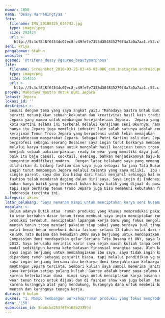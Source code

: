 ```yaml
---
nomor: 1050
nama: 'Dessy Harnaningtyas '
foto:
  filename: IMG_20180325_034742.jpg
  type: image/jpeg
  size: 292424
  url: >-
    http://5c4cf848f6454dc02ec8-c49fe7e7355d384845270f4a7a0a7aa1.r53.cf2.rackcdn.com/cf26d9d5-9f97-4512-850e-7a72632da779/IMG_20180325_034742.jpg
seni: kriya
pengalaman: 6tahun
website: ''
sosmed: '@trifena_dessy @gauree_beautymorphosa'
file:
  filename: Screenshot_2018-03-25-03-46-03-086_com.instagram.android.png
  type: image/png
  size: 554355
  url: >-
    http://5c4cf848f6454dc02ec8-c49fe7e7355d384845270f4a7a0a7aa1.r53.cf2.rackcdn.com/b06d4fc8-1d3a-4692-a4c6-67837b8029e8/Screenshot_2018-03-25-03-46-03-086_com.instagram.android.png
proyek: Mahadaya Wastra Untuk Bumi Jepara
lokasi: Jepara
lokasi_id: ''
deskripsi: >-
  Sesuai dengan tema yang saya angkat yaitu "Mahadaya Sastra Untuk Bumi Jepara"
  berarti menunjukkan sebuah kekuatan dan kreativitas hasil kain tradisional
  Jepara yang mampu untuk membangun kesejahteraan Jepara.  Jepara yang merupakan
  kota Kartini selama ini terkenal melalui kerajinan seni Ukurnya, namun tidak
  hanya itu Jepara juga memiliki industri lain salah satunya adalah central
  kerajinan Tenun Troso Jepara yang berpotensi untuk lebih memajukan
  kesejahteraan masyarakat Jepara. Sebagai Putri Kartini asli dari Jepara yang
  berprofesi sebagai seorang Desainer saya ingin turut berkarya membangun Jepara
  melalui karya tangan saya untuk mengolah hasil kerajinan tenun troso ini
  menjadi sebuah pakaian-pakaian ready to wear yang memiliki daya jual tinggi
  baik itu baju casual, cocktail, evening, bahkan menjadikannya baju-baju
  pengantin modifikasi modern.  Dengan latar belakang saya yang memang
  dilahirkan di bidang fashion dan saya juga sebagai Sarjana Tata Busana, saya
  ingin turut membangun Jepara melalui talenta yang saya miliki.  Ibu seorang
  single parent, saya dan ibu hidup dari hasil menjahit sehingga hal mengenai
  fashion telah mendarah daging dalam diri saya. Saya ingin di Indonesia ini
  bukan hanya batik yang terkenal bukan hanya batik yang dijual di pasaran luas
  tapi saya berharap tenun Troso Jepara juga bisa memenuhi kebutuhan fashion di
  Indonesia tercinta ini. 
kategori: akses
latar_belakang: "Saya menanam mimpi untuk menciptakan karya seni busana menggunakan tenun troso Jepara ini sejak pertama kali saya memenangkan lomba fashion design membuat busana kerja dari Bahan tenun Troso Jepara, bertepatan pada hari diresmikan nya Troso sebagai kain khas Jepara.  Saat itu saya masih duduk di bangku SMK yang memang sudah mengambil bidang Tata Busana. Sejak saat itu saya bermimpi suatu hari nanti saya akan berkarya membesarkan nama Jepara melalui karya saya yaitu menjadikan Tenun Troso menjadi busana yang indah yang berdaya jual tinggi.  Telah banyak prestasi di bidang fashion yang saya kumpulkan demi mendapatkan bekal untuk mewujudkan mimpi saya. Saya memang ingin fokus memproduksi busana yg berbahan dasar Tenun Troso.  Melihat masyarakat Jepara sendiri belum banyak yg fokus memproduksi Tenun Troso menjadi produk siap pakai, kebanyakan tenun troso dikenal dan dijual dalam bentuk bahan mentah/masih kain belum siap pakai, oleh karena itu saya ingin turut ambil bagian untuk menjadikannya produk siap pakai melalui workshop yang saya kelola. Produk ini akan dijual baik secara online maupun offline dan juga akan diperkenalkan melalui fashion show setiap kali ada event show di kota manapun itu agar hasil rancangan saya ini semakin dikenal luas maka semakin besar juga nama Tenun Troso Jepara. \r\n"
masalah: >-
  Belum adanya Butik atau  rumah produksi yang khusus memproduksi pakaian ready
  to wear berbahan dasar tenun troso membuat saya ingin menciptakan rumah
  produksi tersebut, menciptakan lapangan kerja baru yang fokus mengolah bahan
  mentah tenun troso menjadi pakaian siap pakai yang berdaya jual tinggi.  Saya
  mulai benar-benar menekuni dunia fashion selama 13 tahun mulai dari saya masuk
  ke SMK Tata Busana dan kemudian 2008 saya berjuang untuk mendapatkan beasiswa
  Compassion demi mendapatkan gelar Sarjana Tata Busana di UNY, saya lulus tahun
  2012. Saya berusaha merintis karir saya sejak masih kuliah tanpa berbekal
  modal sedikitpun karena keterbatasan finansial orangtua saya. Oleh karena itu
  saya ingin berjuang untuk membahagiakan ibu saya, saya tidak ingin kami
  dipandang remeh sebagai penjahit biasa, tapi melalui pendidikan yg saya tempuh
  saya ingin berjuang bersama ibu berkarya demi kesejahteraan keluarga juga demi
  membangun Jepara tercinta. Sembari kuliah saya sambil menerima jahitan yang
  saya kerjakan setiap pulang kuliah. Gauree adalah brand saya selama 6th, namun
  karena keterbatasan dana  mimpi saya untuk menciptakan karya busana ready to
  wear tenun troso untuk dijual dan di fashion show kan juga belum  terwujud
  karena kurangnya alat yang mendukung, kurangnya dana untuk membeli bahan
  mentah dan kurangnya tenaga kerja. 
durasi: 9 bulan
sukses: "1. Mampu membangun workshop/rumah produksi yang fokus memproduksi pakaian berbahan dasar tenun Troso Jepara untuk penjualan online maupun offline dengan segala alat dan bahan yang memadai. \r\n2. Membangun lapangan kerja baru bagi masyarakat Jepara karena saya akan merekrut tenaga kerja untuk memproduksi rancangan saya. \r\n3. Mengadakan Fashion Show untuk memperkenalkan hasil rancangan saya sehingga tenun troso semakin dikenal luas dan dapat memperluas jaringan marketing. "
dana: '150'
submission_id: 5ab6cbd253f63e168b23359d
---
```

